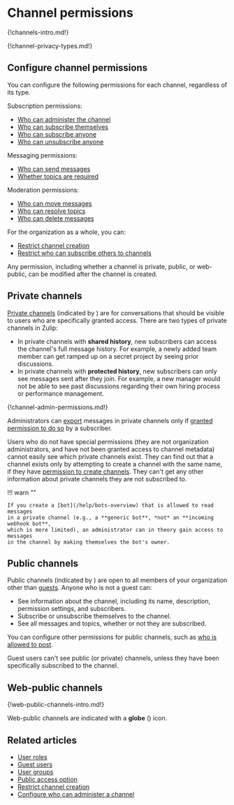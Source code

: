 # Channel permissions

{!channels-intro.md!}

{!channel-privacy-types.md!}

## Configure channel permissions

You can configure the following permissions for each channel,
regardless of its type.

Subscription permissions:

* [Who can administer the channel](/help/configure-who-can-administer-a-channel)
* [Who can subscribe themselves](/help/configure-who-can-subscribe)
* [Who can subscribe anyone](/help/configure-who-can-invite-to-channels#configure-who-can-subscribe-anyone-to-a-specific-channel)
* [Who can unsubscribe anyone](/help/configure-who-can-unsubscribe-others)

Messaging permissions:

* [Who can send messages](/help/channel-posting-policy)
* [Whether topics are required](/help/require-topics)

Moderation permissions:

* [Who can move messages](/help/restrict-moving-messages)
* [Who can resolve topics](/help/restrict-resolving-topics)
* [Who can delete messages](/help/restrict-message-editing-and-deletion)

For the organization as a whole, you can:

* [Restrict channel creation](/help/configure-who-can-create-channels)
* [Restrict who can subscribe others to channels](/help/configure-who-can-invite-to-channels#configure-who-can-subscribe-others-to-channels-in-general)

Any permission, including whether a channel is private, public, or web-public,
can be modified after the channel is created.

## Private channels

[Private channels](#private-channels) (indicated by <i class="zulip-icon
zulip-icon-lock"></i>) are for conversations that should be visible to users who
are specifically granted access. There are two types of private channels in
Zulip:

- In private channels with **shared history**, new subscribers can access the
  channel's full message history. For example, a newly added team member can get
  ramped up on a secret project by seeing prior discussions.
- In private channels with **protected history**, new subscribers can only see
  messages sent after they join. For example, a new manager would not be able to
  see past discussions regarding their own hiring process or performance management.

{!channel-admin-permissions.md!}

Administrators can [export](/help/export-your-organization) messages in private
channels only if [granted permission to do
so](/help/export-your-organization#configure-whether-administrators-can-export-your-private-data)
by a subscriber.

Users who do not have special permissions (they are not organization
administrators, and have not been granted access to channel metadata) cannot
easily see which private channels exist. They can find out that a channel exists
only by attempting to create a channel with the same name, if they have
[permission to create channels](/help/configure-who-can-create-channels). They
can't get any other information about private channels they are not subscribed
to.

!!! warn ""

    If you create a [bot](/help/bots-overview) that is allowed to read messages
    in a private channel (e.g., a **generic bot**, *not* an **incoming webhook bot**,
    which is more limited), an administrator can in theory gain access to messages
    in the channel by making themselves the bot's owner.

## Public channels

Public channels (indicated by <i class="zulip-icon
  zulip-icon-hashtag"></i>) are open to all members of your organization other than
[guests](/help/guest-users). Anyone who is not a guest can:

- See information about the channel, including its name, description, permission
  settings, and subscribers.
- Subscribe or unsubscribe themselves to the channel.
- See all messages and topics, whether or not they are subscribed.

You can configure other permissions for public channels, such as [who is allowed
to post](/help/channel-posting-policy).

Guest users can't see public (or private) channels, unless they have been specifically
subscribed to the channel.

## Web-public channels

{!web-public-channels-intro.md!}

Web-public channels are indicated with a **globe** (<i class="zulip-icon
zulip-icon-globe"></i>) icon.

## Related articles

* [User roles](/help/user-roles)
* [Guest users](/help/guest-users)
* [User groups](/help/user-groups)
* [Public access option](/help/public-access-option)
* [Restrict channel creation](/help/configure-who-can-create-channels)
* [Configure who can administer a channel](/help/configure-who-can-administer-a-channel)
